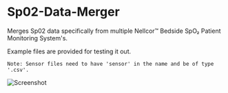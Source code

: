 # Sp02-Data-Merger
Merges Sp02 data specifically from multiple Nellcor™ Bedside SpO₂ Patient Monitoring System's.

Example files are provided for testing it out. 

```Note: Sensor files need to have 'sensor' in the name and be of type '.csv'.```

![Screenshot](https://github.com/LeeWannacott/Sp02-Data-Merger/blob/master/Infographic%20Sp02%20data%20merger..png)
